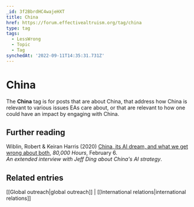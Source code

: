 ```yaml
---
_id: 3f2BbrdHC4wajeHXT
title: China
href: https://forum.effectivealtruism.org/tag/china
type: tag
tags:
  - LessWrong
  - Topic
  - Tag
synchedAt: '2022-09-11T14:35:31.731Z'
---
```

# China

The **China** tag is for posts that are about China, that address how China is relevant to various issues EAs care about, or that are relevant to how one could have an impact by engaging with China.

Further reading
---------------

Wiblin, Robert & Keiran Harris (2020) [China, its AI dream, and what we get wrong about both](https://80000hours.org/podcast/episodes/jeffrey-ding-china-ai-dream/), *80,000 Hours*, February 6.  
*An extended interview with Jeff Ding about China's AI strategy*.

Related entries
---------------

[[Global  outreach|global outreach]] | [[International relations|international relations]]